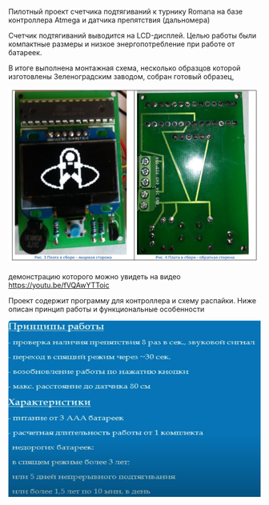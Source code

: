 Пилотный проект счетчика подтягиваний к турнику Romana на базе контроллера Atmega и датчика препятствия (дальномера)

Счетчик подтягиваний выводится на LCD-дисплей. Целью работы были компактные размеры и низкое энергопотребление при работе от батареек.

В итоге выполнена монтажная схема, несколько образцов которой изготовлены Зеленоградским заводом, собран готовый образец,

![плата в сборе](assembly.png?raw=true "плата в сборе")

демонстрацию которого можно увидеть на видео  https://youtu.be/fVQAwYTToic

Проект содержит программу для контроллера и схему распайки. Ниже описан принцип работы и функциональные особенности

![функциональные особенности](functions.png?raw=true "функциональные особенности")
